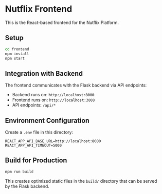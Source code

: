 # Nutflix Frontend

This is the React-based frontend for the Nutflix Platform.

## Setup

```bash
cd frontend
npm install
npm start
```

## Integration with Backend

The frontend communicates with the Flask backend via API endpoints:

- Backend runs on: `http://localhost:8000`
- Frontend runs on: `http://localhost:3000`
- API endpoints: `/api/*`

## Environment Configuration

Create a `.env` file in this directory:

```
REACT_APP_API_BASE_URL=http://localhost:8000
REACT_APP_API_TIMEOUT=5000
```

## Build for Production

```bash
npm run build
```

This creates optimized static files in the `build/` directory that can be served by the Flask backend.
